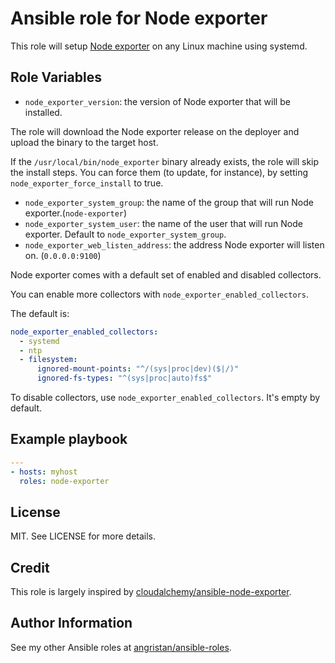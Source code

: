 # Ansible role for Node exporter

This role will setup [Node exporter](https://github.com/prometheus/node_exporter) on any Linux machine using systemd.

## Role Variables

- `node_exporter_version`: the version of Node exporter that will be installed.

The role will download the Node exporter release on the deployer and upload the binary to the target host.

If the `/usr/local/bin/node_exporter` binary already exists, the role will skip the install steps. You can force them (to update, for instance), by setting `node_exporter_force_install` to true.

- `node_exporter_system_group`: the name of the group that will run Node exporter.(`node-exporter`)
- `node_exporter_system_user`: the name of the user that will run Node exporter. Default to `node_exporter_system_group`.
- `node_exporter_web_listen_address`: the address Node exporter will listen on. (`0.0.0.0:9100`)

Node exporter comes with a default set of enabled and disabled collectors.

You can enable more collectors with `node_exporter_enabled_collectors`.

The default is:

```yaml
node_exporter_enabled_collectors:
  - systemd
  - ntp
  - filesystem:
      ignored-mount-points: "^/(sys|proc|dev)($|/)"
      ignored-fs-types: "^(sys|proc|auto)fs$"
```

To disable collectors, use `node_exporter_enabled_collectors`. It's empty by default.

## Example playbook

```yaml
---
- hosts: myhost
  roles: node-exporter
```

## License

MIT. See LICENSE for more details.

## Credit

This role is largely inspired by [cloudalchemy/ansible-node-exporter](https://github.com/cloudalchemy/ansible-node-exporter).

## Author Information

See my other Ansible roles at [angristan/ansible-roles](https://github.com/angristan/ansible-roles).
